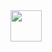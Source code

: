 <!--![Image](https://avatars.githubusercontent.com/u/94343225?v=4)-->
<a href = "https://github.com/umarfarooq478">
  <img src="https://images.weserv.nl/?url=avatars.githubusercontent.com/u/94343225?v=4&h=300&w=300&fit=cover&mask=circle&maxage=7d" width="50" height="50"></img>
</>

